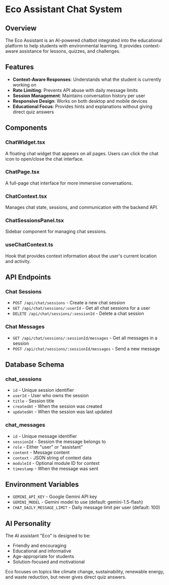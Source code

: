 # Eco Assistant Chat System

## Overview
The Eco Assistant is an AI-powered chatbot integrated into the educational platform to help students with environmental learning. It provides context-aware assistance for lessons, quizzes, and challenges.

## Features
- **Context-Aware Responses**: Understands what the student is currently working on
- **Rate Limiting**: Prevents API abuse with daily message limits
- **Session Management**: Maintains conversation history per user
- **Responsive Design**: Works on both desktop and mobile devices
- **Educational Focus**: Provides hints and explanations without giving direct quiz answers

## Components

### ChatWidget.tsx
A floating chat widget that appears on all pages. Users can click the chat icon to open/close the chat interface.

### ChatPage.tsx
A full-page chat interface for more immersive conversations.

### ChatContext.tsx
Manages chat state, sessions, and communication with the backend API.

### ChatSessionsPanel.tsx
Sidebar component for managing chat sessions.

### useChatContext.ts
Hook that provides context information about the user's current location and activity.

## API Endpoints

### Chat Sessions
- `POST /api/chat/sessions` - Create a new chat session
- `GET /api/chat/sessions/:userId` - Get all chat sessions for a user
- `DELETE /api/chat/sessions/:sessionId` - Delete a chat session

### Chat Messages
- `GET /api/chat/sessions/:sessionId/messages` - Get all messages in a session
- `POST /api/chat/sessions/:sessionId/messages` - Send a new message

## Database Schema

### chat_sessions
- `id` - Unique session identifier
- `userId` - User who owns the session
- `title` - Session title
- `createdAt` - When the session was created
- `updatedAt` - When the session was last updated

### chat_messages
- `id` - Unique message identifier
- `sessionId` - Session the message belongs to
- `role` - Either "user" or "assistant"
- `content` - Message content
- `context` - JSON string of context data
- `moduleId` - Optional module ID for context
- `timestamp` - When the message was sent

## Environment Variables
- `GEMINI_API_KEY` - Google Gemini API key
- `GEMINI_MODEL` - Gemini model to use (default: gemini-1.5-flash)
- `CHAT_DAILY_MESSAGE_LIMIT` - Daily message limit per user (default: 100)

## AI Personality
The AI assistant "Eco" is designed to be:
- Friendly and encouraging
- Educational and informative
- Age-appropriate for students
- Solution-focused and motivational

Eco focuses on topics like climate change, sustainability, renewable energy, and waste reduction, but never gives direct quiz answers.